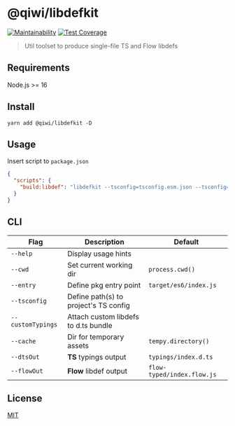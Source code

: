# @qiwi/libdefkit
[![Maintainability](https://api.codeclimate.com/v1/badges/75f356021f0789f1c38d/maintainability)](https://codeclimate.com/github/qiwi/libdefkit/maintainability)
[![Test Coverage](https://api.codeclimate.com/v1/badges/75f356021f0789f1c38d/test_coverage)](https://codeclimate.com/github/qiwi/libdefkit/test_coverage)

> Util toolset to produce single-file TS and Flow libdefs

## Requirements
Node.js >= 16

## Install
```shell script
yarn add @qiwi/libdefkit -D
```

## Usage
Insert script to `package.json`
```json
{
  "scripts": {
    "build:libdef": "libdefkit --tsconfig=tsconfig.esm.json --tsconfig=tsconfig.cjs.json"
  }
}
```

## CLI
| Flag              | Description                           | Default                    |            
|-------------------|---------------------------------------|----------------------------|
| `--help`          | Display usage hints                   |                            |
| `--cwd`           | Set current working dir               | `process.cwd()`            |  
| `--entry`         | Define pkg entry point                | `target/es6/index.js`      |   
| `--tsconfig`      | Define path(s) to project's TS config |                            |
| `--customTypings` | Attach custom libdefs to d.ts bundle  |                            |
| `--cache`         | Dir for temporary assets              | `tempy.directory()`        |
| `--dtsOut`        | **TS** typings output                 | `typings/index.d.ts`       |
| `--flowOut`       | **Flow** libdef output                | `flow-typed/index.flow.js` |

## License
[MIT](./LICENSE)
